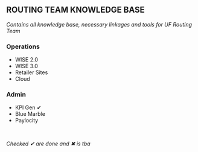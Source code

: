 ## ROUTING TEAM KNOWLEDGE BASE

*Contains all knowledge base, necessary linkages and tools for UF Routing Team*

### Operations

* WISE 2.0
* WISE 3.0
* Retailer Sites
* Cloud

### Admin

* KPI Gen ✔
* Blue Marble
* Paylocity

&nbsp;
&nbsp;
&nbsp;

*Checked ✔ are done and ✖ is tba*
